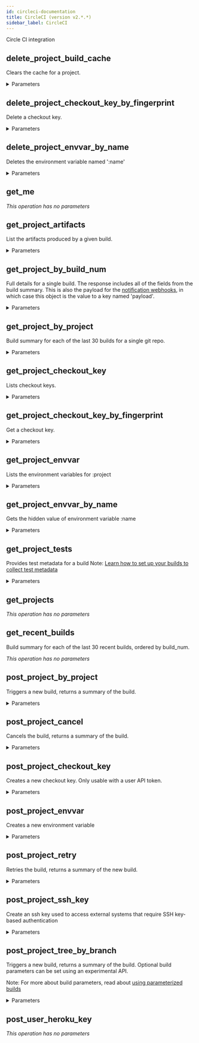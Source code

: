 ```yaml
---
id: circleci-documentation
title: CircleCI (version v2.*.*)
sidebar_label: CircleCI
---
```


Circle CI integration

## delete_project_build_cache

Clears the cache for a project.


<details><summary>Parameters</summary>

#### project (required)

XXXXXXXXX


**Type:** string

#### username (required)

The GitHub or Bitbucket project account username for the target project


**Type:** string

#### vcstype (required)

What version control system type your project uses. Current choices are ‘github’ or ‘bitbucket’.


**Type:** string

</details>

## delete_project_checkout_key_by_fingerprint

Delete a checkout key.


<details><summary>Parameters</summary>

#### fingerprint (required)

XXXXXXXXXX


**Type:** string

#### project (required)

XXXXXXXXX


**Type:** string

#### username (required)

The GitHub or Bitbucket project account username for the target project


**Type:** string

#### vcstype (required)

What version control system type your project uses. Current choices are ‘github’ or ‘bitbucket’.


**Type:** string

</details>

## delete_project_envvar_by_name

Deletes the environment variable named ':name'


<details><summary>Parameters</summary>

#### name (required)

XXXXXXXXXX


**Type:** string

#### project (required)

XXXXXXXXX


**Type:** string

#### username (required)

The GitHub or Bitbucket project account username for the target project


**Type:** string

#### vcstype (required)

What version control system type your project uses. Current choices are ‘github’ or ‘bitbucket’.


**Type:** string

</details>

## get_me



*This operation has no parameters*

## get_project_artifacts

List the artifacts produced by a given build.


<details><summary>Parameters</summary>

#### build_num (required)

XXXXXXXXXX


**Type:** integer

#### project (required)

XXXXXXXXX


**Type:** string

#### username (required)

The GitHub or Bitbucket project account username for the target project


**Type:** string

#### vcstype (required)

What version control system type your project uses. Current choices are ‘github’ or ‘bitbucket’.


**Type:** string

</details>

## get_project_by_build_num

Full details for a single build. The response includes all of the fields from the build summary.
This is also the payload for the [notification webhooks](/docs/configuration/#notify), in which case this object is the value to a key named 'payload'.


<details><summary>Parameters</summary>

#### build_num (required)

XXXXXXXXXX


**Type:** integer

#### project (required)

XXXXXXXXX


**Type:** string

#### username (required)

The GitHub or Bitbucket project account username for the target project


**Type:** string

#### vcstype (required)

What version control system type your project uses. Current choices are ‘github’ or ‘bitbucket’.


**Type:** string

</details>

## get_project_by_project

Build summary for each of the last 30 builds for a single git repo.


<details><summary>Parameters</summary>

#### project (required)

XXXXXXXXX


**Type:** string

#### username (required)

The GitHub or Bitbucket project account username for the target project


**Type:** string

#### vcstype (required)

What version control system type your project uses. Current choices are ‘github’ or ‘bitbucket’.


**Type:** string

#### filter

Restricts which builds are returned.
Set to "completed", "successful", "failed", "running", or defaults to no filter.


**Type:** string

**Potential values:** completed, successful, failed, running

</details>

## get_project_checkout_key

Lists checkout keys.


<details><summary>Parameters</summary>

#### project (required)

XXXXXXXXX


**Type:** string

#### username (required)

The GitHub or Bitbucket project account username for the target project


**Type:** string

#### vcstype (required)

What version control system type your project uses. Current choices are ‘github’ or ‘bitbucket’.


**Type:** string

</details>

## get_project_checkout_key_by_fingerprint

Get a checkout key.


<details><summary>Parameters</summary>

#### fingerprint (required)

XXXXXXXXXX


**Type:** string

#### project (required)

XXXXXXXXX


**Type:** string

#### username (required)

The GitHub or Bitbucket project account username for the target project


**Type:** string

#### vcstype (required)

What version control system type your project uses. Current choices are ‘github’ or ‘bitbucket’.


**Type:** string

</details>

## get_project_envvar

Lists the environment variables for :project


<details><summary>Parameters</summary>

#### project (required)

XXXXXXXXX


**Type:** string

#### username (required)

The GitHub or Bitbucket project account username for the target project


**Type:** string

#### vcstype (required)

What version control system type your project uses. Current choices are ‘github’ or ‘bitbucket’.


**Type:** string

</details>

## get_project_envvar_by_name

Gets the hidden value of environment variable :name


<details><summary>Parameters</summary>

#### name (required)

XXXXXXXXXX


**Type:** string

#### project (required)

XXXXXXXXX


**Type:** string

#### username (required)

The GitHub or Bitbucket project account username for the target project


**Type:** string

#### vcstype (required)

What version control system type your project uses. Current choices are ‘github’ or ‘bitbucket’.


**Type:** string

</details>

## get_project_tests

Provides test metadata for a build
Note: [Learn how to set up your builds to collect test metadata](https://circleci.com/docs/test-metadata/)


<details><summary>Parameters</summary>

#### build_num (required)

XXXXXXXXXX


**Type:** integer

#### project (required)

XXXXXXXXX


**Type:** string

#### username (required)

The GitHub or Bitbucket project account username for the target project


**Type:** string

#### vcstype (required)

What version control system type your project uses. Current choices are ‘github’ or ‘bitbucket’.


**Type:** string

</details>

## get_projects



*This operation has no parameters*

## get_recent_builds

Build summary for each of the last 30 recent builds, ordered by build_num.


*This operation has no parameters*

## post_project_by_project

Triggers a new build, returns a summary of the build.


<details><summary>Parameters</summary>

#### project (required)

XXXXXXXXX


**Type:** string

#### username (required)

The GitHub or Bitbucket project account username for the target project


**Type:** string

#### vcstype (required)

What version control system type your project uses. Current choices are ‘github’ or ‘bitbucket’.


**Type:** string

#### $body

**Type:** object

</details>

## post_project_cancel

Cancels the build, returns a summary of the build.


<details><summary>Parameters</summary>

#### build_num (required)

XXXXXXXXXX


**Type:** integer

#### project (required)

XXXXXXXXX


**Type:** string

#### username (required)

The GitHub or Bitbucket project account username for the target project


**Type:** string

#### vcstype (required)

What version control system type your project uses. Current choices are ‘github’ or ‘bitbucket’.


**Type:** string

</details>

## post_project_checkout_key

Creates a new checkout key.
Only usable with a user API token.


<details><summary>Parameters</summary>

#### project (required)

XXXXXXXXX


**Type:** string

#### username (required)

The GitHub or Bitbucket project account username for the target project


**Type:** string

#### vcstype (required)

What version control system type your project uses. Current choices are ‘github’ or ‘bitbucket’.


**Type:** string

#### $body

The type of key to create. Can be 'deploy-key' or 'github-user-key'.


**Type:** string

**Potential values:** deploy-key, github-user-key

</details>

## post_project_envvar

Creates a new environment variable


<details><summary>Parameters</summary>

#### project (required)

XXXXXXXXX


**Type:** string

#### username (required)

The GitHub or Bitbucket project account username for the target project


**Type:** string

#### vcstype (required)

What version control system type your project uses. Current choices are ‘github’ or ‘bitbucket’.


**Type:** string

</details>

## post_project_retry

Retries the build, returns a summary of the new build.


<details><summary>Parameters</summary>

#### build_num (required)

XXXXXXXXXX


**Type:** integer

#### project (required)

XXXXXXXXX


**Type:** string

#### username (required)

The GitHub or Bitbucket project account username for the target project


**Type:** string

#### vcstype (required)

What version control system type your project uses. Current choices are ‘github’ or ‘bitbucket’.


**Type:** string

</details>

## post_project_ssh_key

Create an ssh key used to access external systems that require SSH key-based authentication


<details><summary>Parameters</summary>

#### Content-Type (required)

**Type:** string

**Potential values:** application/json

#### project (required)

XXXXXXXXX


**Type:** string

#### username (required)

The GitHub or Bitbucket project account username for the target project


**Type:** string

#### vcstype (required)

What version control system type your project uses. Current choices are ‘github’ or ‘bitbucket’.


**Type:** string

#### $body

**Type:** object

</details>

## post_project_tree_by_branch

Triggers a new build, returns a summary of the build.
Optional build parameters can be set using an experimental API.

Note: For more about build parameters, read about [using parameterized builds](https://circleci.com/docs/parameterized-builds/)


<details><summary>Parameters</summary>

#### branch (required)

The branch name should be url-encoded.


**Type:** string

#### project (required)

XXXXXXXXX


**Type:** string

#### username (required)

The GitHub or Bitbucket project account username for the target project


**Type:** string

#### vcstype (required)

What version control system type your project uses. Current choices are ‘github’ or ‘bitbucket’.


**Type:** string

#### $body

**Type:** object

</details>

## post_user_heroku_key



*This operation has no parameters*

